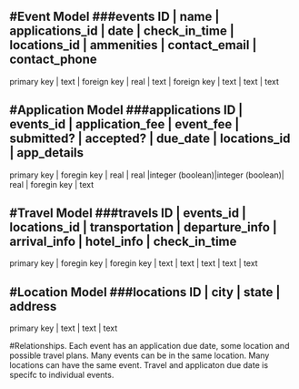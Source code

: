 #Event Model
###events
ID          | name | applications_id | date | check_in_time | locations_id  | ammenities | contact_email | contact_phone 
-----------------------------------------------------------------------------------------------------------------------------------
primary key | text | foreign key     | real | text          | foreign key   | text       | text          | text


#Application Model
###applications
ID          | events_id   | application_fee | event_fee | submitted?      | accepted?       | due_date | locations_id | app_details
-------------------------------------------------------------------------------------------------------------------------------------
primary key | foregin key | real            | real      |integer (boolean)|integer (boolean)| real     | foregin key  | text


#Travel Model
###travels
ID          | events_id   | locations_id | transportation | departure_info | arrival_info | hotel_info | check_in_time
-------------------------------------------------------------------------------------------------------------------------
primary key | foregin key | foregin key  | text           | text           | text         | text       | text


#Location Model
###locations
ID          | city     | state      | address 
----------------------------------------------
primary key | text     | text       | text


#Relationships.
Each event has an application due date, some location and possible travel plans. Many events can be in the same location. Many locations can have the same event. Travel and applicaton due date is specifc to individual events.
